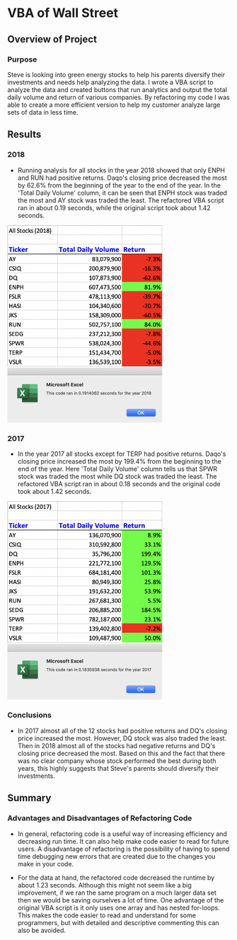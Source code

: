 # VBA of Wall Street

## Overview of Project

### Purpose
Steve is looking into green energy stocks to help his parents diversify their investments and needs help analyzing the data. I wrote a VBA script to analyze the data and created buttons that run analytics and output the total daily volume and return of various companies. By refactoring my code I was able to create a more efficient version to help my customer analyze large sets of data in less time.

## Results

### 2018
- Running analysis for all stocks in the year 2018 showed that only ENPH and RUN had positive returns. Daqo's closing price decreased the most by 62.6% from the beginning of the year to the end of the year. In the 'Total Daily Volume' column, it can be seen that ENPH stock was traded the most and AY stock was traded the least. The refactored VBA script ran in about 0.19 seconds, while the original script took about 1.42 seconds.

<img src="https://github.com/npantfoerder/stock-analysis/blob/master/resources/VBA_Challenge_2018_Output.png" width="350">

<img src="https://github.com/npantfoerder/stock-analysis/blob/master/resources/VBA_Challenge_2018.png" width="350">

### 2017
- In the year 2017 all stocks except for TERP had positive returns. Daqo's closing price increased the most by 199.4% from the beginning to the end of the year. Here 'Total Daily Volume' column tells us that SPWR stock was traded the most while DQ stock was traded the least. The refactored VBA script ran in about 0.18 seconds and the original code took about 1.42 seconds.

<img src="https://github.com/npantfoerder/stock-analysis/blob/master/resources/VBA_Challenge_2017_Output.png" width="350">

<img src="https://github.com/npantfoerder/stock-analysis/blob/master/resources/VBA_Challenge_2017.png" width="350">

### Conclusions
- In 2017 almost all of the 12 stocks had positive returns and DQ's closing price increased the most. However, DQ stock was also traded the least. Then in 2018 almost all of the stocks had negative returns and DQ's closing price decreased the most. Based on this and the fact that there was no clear company whose stock performed the best during both years, this highly suggests that Steve's parents should diversify their investments. 

## Summary

### Advantages and Disadvantages of Refactoring Code
- In general, refactoring code is a useful way of increasing efficiency and decreasing run time. It can also help make code easier to read for future users. A disadvantage of refactoring is the possibility of having to spend time debugging new errors that are created due to the changes you make in your code.

- For the data at hand, the refactored code decreased the runtime by about 1.23 seconds. Although this might not seem like a big improvement, if we ran the same program on a much larger data set then we would be saving ourselves a lot of time. One advantage of the original VBA script is it only uses one array and has nested for-loops. This makes the code easier to read and understand for some programmers, but with detailed and descriptive commenting this can also be avoided. 
